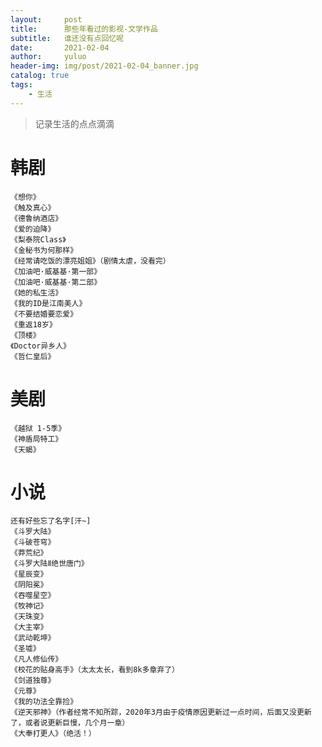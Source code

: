 ```yaml
---
layout:     post
title:      那些年看过的影视-文学作品
subtitle:   谁还没有点回忆呢
date:       2021-02-04
author:     yuluo
header-img: img/post/2021-02-04_banner.jpg
catalog: true
tags:
    - 生活
---
```


> 记录生活的点点滴滴

# 韩剧
    《想你》
    《触及真心》
    《德鲁纳酒店》
    《爱的迫降》
    《梨泰院Class》
    《金秘书为何那样》
    《经常请吃饭的漂亮姐姐》（剧情太虐，没看完）
    《加油吧·威基基·第一部》
    《加油吧·威基基·第二部》
    《她的私生活》
    《我的ID是江南美人》
    《不要结婚要恋爱》
    《重返18岁》
    《顶楼》
    《Doctor异乡人》
    《哲仁皇后》

# 美剧
    《越狱 1-5季》
    《神盾局特工》
    《天蝎》

# 小说
    还有好些忘了名字[汗~]
    《斗罗大陆》
    《斗破苍穹》
    《莽荒纪》
    《斗罗大陆Ⅱ绝世唐门》
    《星辰变》
    《阴阳冕》
    《吞噬星空》
    《牧神记》
    《天珠变》
    《大主宰》
    《武动乾坤》
    《圣墟》
    《凡人修仙传》
    《校花的贴身高手》（太太太长，看到8k多章弃了）
    《剑道独尊》
    《元尊》
    《我的功法全靠捡》
    《逆天邪神》（作者经常不知所踪，2020年3月由于疫情原因更新过一点时间，后面又没更新了，或者说更新巨慢，几个月一章）
    《大奉打更人》（绝活！）




